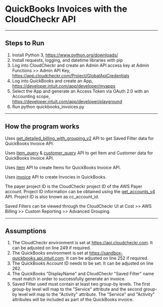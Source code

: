 # QuickBooks Invoices with the CloudCheckr API

---

## Steps to Run

1. Install Python 3, https://www.python.org/downloads/
2. Install requests, logging, and datetime libraries with pip
3. Log into CloudCheckr and create an Admin API access key at Admin Functions >> Admin API Key, https://app.cloudcheckr.com/Project/GlobalApiCredentials
5. Log into QuickBooks and create an App, https://developer.intuit.com/app/developer/myapps
6. Select the App and generate an Access Token via OAuth 2.0 with an Accounting scope, https://developer.intuit.com/app/developer/playground
7. Run python quickbooks_invoices.py <cloudcheckr-admin-api-key> <payer-project-id> <quickbooks-realm-id> <quickbooks-access-token> <customer-name>

---

## How the program works

Uses [get_detailed_billing_with_grouping_v2](https://success.cloudcheckr.com/article/7sskuffbg6-api-reference-guide#list_results_from_an_advanced_grouping_saved_filter) API to get Saved Filter data for QuickBooks Invoice API.

Uses [item_query](https://developer.intuit.com/app/developer/qbo/docs/api/accounting/most-commonly-used/item#query-an-item) & [customer_query](https://developer.intuit.com/app/developer/qbo/docs/api/accounting/most-commonly-used/customer#query-a-customer) API to get Item and Customer data for QuickBooks Invoice API.

Uses [item](https://developer.intuit.com/app/developer/qbo/docs/api/accounting/most-commonly-used/item#create-an-item) API to create Items for QuickBooks Invoice API.

Uses [invoice](https://developer.intuit.com/app/developer/qbo/docs/api/accounting/most-commonly-used/invoice) API to create Invocies in QuickBooks.

The payer project ID is the CloudCheckr project ID of the AWS Payer account. Project ID information can be obtained using the [get_accounts_v4](https://success.cloudcheckr.com/article/kr5glkrmon-admin-api-reference-guide#get_accounts_v4) API. Project ID is also known as cc_account_id. 

Saved Filters can be viewed through the CloudCheckr UI at Cost >> AWS Billing >> Custom Reporting >> Advanced Grouping.

---

## Assumptions

1. The CloudCheckr environment is set at https://api.cloudcheckr.com. It can be adjusted on line 249 if required.
2. The QuickBooks environment is set at https://sandbox-quickbooks.api.intuit.com. It can be adjusted on line 252 if required.
3. The QuickBooks Account ID needs to be set. It can be adjusted on line 262.
4. The QuickBooks "DisplayName" and CloudCheckr "Saved Filter" name must match in order to successfully generate an invoice. 
5. Saved Filter used must contain at least two group-by levels. The first group-by level will map to the "Service" attribute and the second group-by level will map to the "Activity" attribute. The "Service" and "Activity" attributes will be included as part of the QuickBooks invoice. 